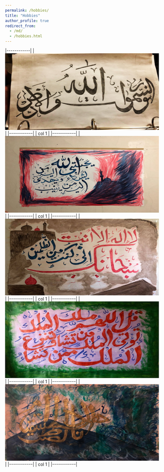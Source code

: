 ```yaml
---
permalink: /hobbies/
title: "Hobbies"
author_profile: true
redirect_from: 
  - /md/
  - /hobbies.html
---
```


|------------|
| <img src="../images/art-1.jpg" width="250%" height="250">  | 
|------------|
| col 1      |
|------------|
| <img src="../images/art-2.jpg" width="250%" height="250">  | 
|------------|
| col 1      |
|------------|
| <img src="../images/art-3.jpg" width="250%" height="250">  | 
|------------|
| col 1      |
|------------|
| <img src="../images/art-4.jpg" width="250%" height="250">  | 
|------------|
| col 1      |
|------------|
| <img src="../images/art-5.jpg" width="250%" height="250">  | 
|------------|
| col 1      |
|------------|

